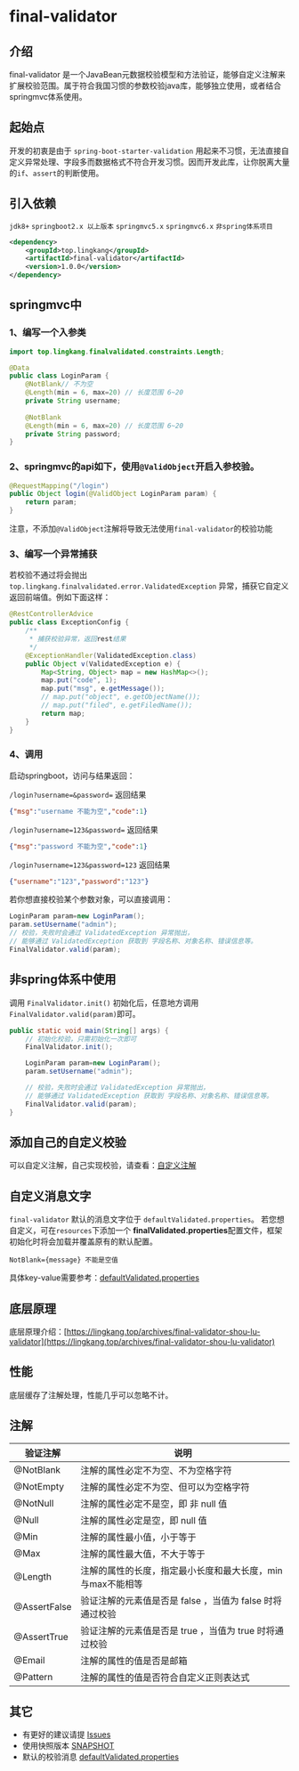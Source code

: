 # final-validator

## 介绍

final-validator 是一个JavaBean元数据校验模型和方法验证，能够自定义注解来扩展校验范围。属于符合我国习惯的参数校验java库，能够独立使用，或者结合springmvc体系使用。

## 起始点

开发的初衷是由于 `spring-boot-starter-validation` 用起来不习惯，无法直接自定义异常处理、字段多而数据格式不符合开发习惯。因而开发此库，让你脱离大量的`if`、`assert`的判断使用。

## 引入依赖

`jdk8+`  `springboot2.x 以上版本`   `springmvc5.x` `springmvc6.x` `非spring体系项目`

```xml
<dependency>
    <groupId>top.lingkang</groupId>
    <artifactId>final-validator</artifactId>
    <version>1.0.0</version>
</dependency>
```

## springmvc中

### 1、编写一个入参类

```java
import top.lingkang.finalvalidated.constraints.Length;

@Data
public class LoginParam {
    @NotBlank// 不为空
    @Length(min = 6, max=20) // 长度范围 6~20
    private String username;
    
    @NotBlank
    @Length(min = 6, max=20) // 长度范围 6~20
    private String password;
}
```

### 2、springmvc的api如下，使用`@ValidObject`开启入参校验。
```java
@RequestMapping("/login")
public Object login(@ValidObject LoginParam param) {
    return param;
}
```
注意，不添加`@ValidObject`注解将导致无法使用`final-validator`的校验功能

### 3、编写一个异常捕获
若校验不通过将会抛出 `top.lingkang.finalvalidated.error.ValidatedException` 异常，捕获它自定义返回前端值。例如下面这样：
```java
@RestControllerAdvice
public class ExceptionConfig {
    /**
     * 捕获校验异常，返回rest结果
     */
    @ExceptionHandler(ValidatedException.class)
    public Object v(ValidatedException e) {
        Map<String, Object> map = new HashMap<>();
        map.put("code", 1);
        map.put("msg", e.getMessage());
        // map.put("object", e.getObjectName());
        // map.put("filed", e.getFiledName());
        return map;
    }
}
```

### 4、调用
启动springboot，访问与结果返回：

`/login?username=&password=`
返回结果
```json
{"msg":"username 不能为空","code":1}
```

`/login?username=123&password=`
返回结果
```json
{"msg":"password 不能为空","code":1}
```

`/login?username=123&password=123`
返回结果
```json
{"username":"123","password":"123"}
```

若你想直接校验某个参数对象，可以直接调用：
```java
LoginParam param=new LoginParam();
param.setUsername("admin");
// 校验，失败时会通过 ValidatedException 异常抛出，
// 能够通过 ValidatedException 获取到 字段名称、对象名称、错误信息等。
FinalValidator.valid(param);
```


## 非spring体系中使用
调用 `FinalValidator.init()` 初始化后，任意地方调用`FinalValidator.valid(param)`即可。
```java
public static void main(String[] args) {
    // 初始化校验，只需初始化一次即可
    FinalValidator.init();

    LoginParam param=new LoginParam();
    param.setUsername("admin");

    // 校验，失败时会通过 ValidatedException 异常抛出，
    // 能够通过 ValidatedException 获取到 字段名称、对象名称、错误信息等。
    FinalValidator.valid(param);
}
```

## 添加自己的自定义校验

可以自定义注解，自己实现校验，请查看：[自定义注解](https://gitee.com/lingkang_top/final-validator/blob/master/doc/02.%E8%87%AA%E5%AE%9A%E4%B9%89%E6%B3%A8%E8%A7%A3%E5%A4%84%E7%90%86.md)

## 自定义消息文字
`final-validator` 默认的消息文字位于 `defaultValidated.properties`。
若您想自定义，可在`resources`下添加一个 **finalValidated.properties**配置文件，框架初始化时将会加载并覆盖原有的默认配置。
```properties
NotBlank={message} 不能是空值
```
具体key-value需要参考：[defaultValidated.properties](https://gitee.com/lingkang_top/final-validator/blob/master/src/main/resources/defaultValidated.properties)

## 底层原理

底层原理介绍：[https://lingkang.top/archives/final-validator-shou-lu-validator](https://lingkang.top/archives/final-validator-shou-lu-validator)

## 性能

底层缓存了注解处理，性能几乎可以忽略不计。

## 注解

| 验证注解         | 说明                                  |
|--------------|-------------------------------------|
| @NotBlank    | 注解的属性必定不为空、不为空格字符                   |
| @NotEmpty    | 注解的属性必定不为空、但可以为空格字符                 |
| @NotNull     | 注解的属性必定不是空，即 非 null 值               |
| @Null        | 注解的属性必定是空，即 null 值                  |
| @Min         | 注解的属性最小值，小于等于                       |
| @Max         | 注解的属性最大值，不大于等于                      |
| @Length      | 注解的属性的长度，指定最小长度和最大长度，min与max不能相等    |
| @AssertFalse | 验证注解的元素值是否是 false ，当值为 false 时将通过校验 |
| @AssertTrue  | 验证注解的元素值是否是 true ，当值为 true 时将通过校验   |
| @Email       | 注解的属性的值是否是邮箱   |
| @Pattern     | 注解的属性的值是否符合自定义正则表达式   |

## 其它

* 有更好的建议请提 [Issues](https://gitee.com/lingkang_top/final-validator/issues)
* 使用快照版本 [SNAPSHOT](https://gitee.com/lingkang_top/final-validator/blob/master/doc/03.%E4%BD%BF%E7%94%A8%E5%BF%AB%E7%85%A7.md)
* 默认的校验消息 [defaultValidated.properties](https://gitee.com/lingkang_top/final-validator/blob/master/src/main/resources/defaultValidated.properties)
